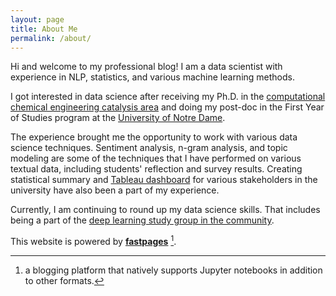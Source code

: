 ```yaml
---
layout: page
title: About Me
permalink: /about/
---
```


Hi and welcome to my professional blog! I am a data scientist with experience in NLP, statistics, and various machine learning methods. 

I got interested in data science after receiving my Ph.D. in the [computational chemical engineering catalysis area](https://scholar.google.com/citations?user=PyTERHUAAAAJ&hl=en) and doing my post-doc in the First Year of Studies program at the [University of Notre Dame](www.nd.edu). 

The experience brought me the opportunity to work with various data science techniques. Sentiment analysis, n-gram analysis, and topic modeling are some of the techniques that I have performed on various textual data, including students' reflection and survey results. Creating statistical summary and [Tableau dashboard](https://www.tableau.com/) for various stakeholders in the university have also been a part of my experience. 

Currently, I am continuing to round up my data science skills. That includes being a part of the [deep learning study group in the community](https://www.meetup.com/Twin-Cities-Deep-Learning-Study-Group/events/). 

This website is powered by **[fastpages](https://github.com/fastai/fastpages)** [^1].


[^1]:a blogging platform that natively supports Jupyter notebooks in addition to other formats.
